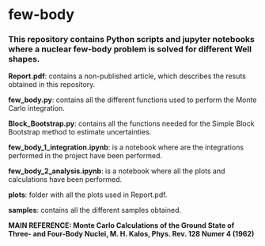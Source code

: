 # few-body

### This repository contains Python scripts and jupyter notebooks where a nuclear few-body problem is solved for different Well shapes.

**Report.pdf**: contains a non-published article, which describes the resuts obtained in this repository.

**few_body.py**: contains all the different functions used to perform the Monte Carlo integration.

**Block_Bootstrap.py**: contains all the functions needed for the Simple Block Bootstrap method to estimate uncertainties.

**few_body_1_integration.ipynb**: is a notebook where are the integrations performed in the project have been performed.

**few_body_2_analysis.ipynb**: is a notebook where all the plots and calculations have been performed.

**plots**: folder with all the plots used in Report.pdf.

**samples**: contains all the different samples obtained.

**MAIN REFERENCE: Monte Carlo Calculations of the Ground State of Three- and Four-Body Nuclei, M. H. Kalos, Phys. Rev. 128 Numer 4 (1962)**
